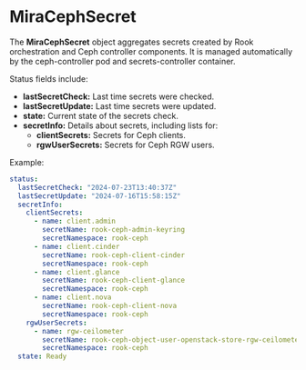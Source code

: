 # MiraCephSecret

The **MiraCephSecret** object aggregates secrets created by Rook orchestration and Ceph controller components. It is managed automatically by the ceph-controller pod and secrets-controller container.

Status fields include:
- **lastSecretCheck:** Last time secrets were checked.
- **lastSecretUpdate:** Last time secrets were updated.
- **state:** Current state of the secrets check.
- **secretInfo:** Details about secrets, including lists for:
  - **clientSecrets:** Secrets for Ceph clients.
  - **rgwUserSecrets:** Secrets for Ceph RGW users.

Example:
```yaml
status:
  lastSecretCheck: "2024-07-23T13:40:37Z"
  lastSecretUpdate: "2024-07-16T15:58:15Z"
  secretInfo:
    clientSecrets:
      - name: client.admin
        secretName: rook-ceph-admin-keyring
        secretNamespace: rook-ceph
      - name: client.cinder
        secretName: rook-ceph-client-cinder
        secretNamespace: rook-ceph
      - name: client.glance
        secretName: rook-ceph-client-glance
        secretNamespace: rook-ceph
      - name: client.nova
        secretName: rook-ceph-client-nova
        secretNamespace: rook-ceph
    rgwUserSecrets:
      - name: rgw-ceilometer
        secretName: rook-ceph-object-user-openstack-store-rgw-ceilometer
        secretNamespace: rook-ceph
  state: Ready
```

